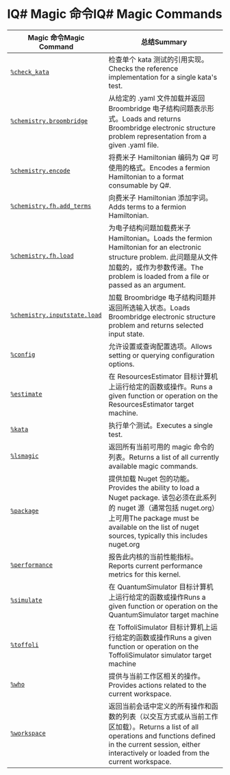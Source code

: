 # <a name="iq-magic-commands"></a><span data-ttu-id="946a1-101">IQ# Magic 命令</span><span class="sxs-lookup"><span data-stu-id="946a1-101">IQ# Magic Commands</span></span>

| <span data-ttu-id="946a1-102">Magic 命令</span><span class="sxs-lookup"><span data-stu-id="946a1-102">Magic Command</span></span> | <span data-ttu-id="946a1-103">总结</span><span class="sxs-lookup"><span data-stu-id="946a1-103">Summary</span></span> |
|---------------|---------|
| [`%check_kata`](xref:microsoft.quantum.iqsharp.magic-ref.check_kata) | <span data-ttu-id="946a1-104">检查单个 kata 测试的引用实现。</span><span class="sxs-lookup"><span data-stu-id="946a1-104">Checks the reference implementation for a single kata's test.</span></span> |
| [`%chemistry.broombridge`](xref:microsoft.quantum.iqsharp.magic-ref.chemistry.broombridge) | <span data-ttu-id="946a1-105">从给定的 .yaml 文件加载并返回 Broombridge 电子结构问题表示形式。</span><span class="sxs-lookup"><span data-stu-id="946a1-105">Loads and returns Broombridge electronic structure problem representation from a given .yaml file.</span></span> |
| [`%chemistry.encode`](xref:microsoft.quantum.iqsharp.magic-ref.chemistry.encode) | <span data-ttu-id="946a1-106">将费米子 Hamiltonian 编码为 Q# 可使用的格式。</span><span class="sxs-lookup"><span data-stu-id="946a1-106">Encodes a fermion Hamiltonian to a format consumable by Q#.</span></span> |
| [`%chemistry.fh.add_terms`](xref:microsoft.quantum.iqsharp.magic-ref.chemistry.fh.add_terms) | <span data-ttu-id="946a1-107">向费米子 Hamiltonian 添加字词。</span><span class="sxs-lookup"><span data-stu-id="946a1-107">Adds terms to a fermion Hamiltonian.</span></span> |
| [`%chemistry.fh.load`](xref:microsoft.quantum.iqsharp.magic-ref.chemistry.fh.load) | <span data-ttu-id="946a1-108">为电子结构问题加载费米子 Hamiltonian。</span><span class="sxs-lookup"><span data-stu-id="946a1-108">Loads the fermion Hamiltonian for an electronic structure problem.</span></span> <span data-ttu-id="946a1-109">此问题是从文件加载的，或作为参数传递。</span><span class="sxs-lookup"><span data-stu-id="946a1-109">The problem is loaded from a file or passed as an argument.</span></span> |
| [`%chemistry.inputstate.load`](xref:microsoft.quantum.iqsharp.magic-ref.chemistry.inputstate.load) | <span data-ttu-id="946a1-110">加载 Broombridge 电子结构问题并返回所选输入状态。</span><span class="sxs-lookup"><span data-stu-id="946a1-110">Loads Broombridge electronic structure problem and returns selected input state.</span></span> |
| [`%config`](xref:microsoft.quantum.iqsharp.magic-ref.config) | <span data-ttu-id="946a1-111">允许设置或查询配置选项。</span><span class="sxs-lookup"><span data-stu-id="946a1-111">Allows setting or querying configuration options.</span></span> |
| [`%estimate`](xref:microsoft.quantum.iqsharp.magic-ref.estimate) | <span data-ttu-id="946a1-112">在 ResourcesEstimator 目标计算机上运行给定的函数或操作。</span><span class="sxs-lookup"><span data-stu-id="946a1-112">Runs a given function or operation on the ResourcesEstimator target machine.</span></span> |
| [`%kata`](xref:microsoft.quantum.iqsharp.magic-ref.kata) | <span data-ttu-id="946a1-113">执行单个测试。</span><span class="sxs-lookup"><span data-stu-id="946a1-113">Executes a single test.</span></span> |
| [`%lsmagic`](xref:microsoft.quantum.iqsharp.magic-ref.lsmagic) | <span data-ttu-id="946a1-114">返回所有当前可用的 magic 命令的列表。</span><span class="sxs-lookup"><span data-stu-id="946a1-114">Returns a list of all currently available magic commands.</span></span> |
| [`%package`](xref:microsoft.quantum.iqsharp.magic-ref.package) | <span data-ttu-id="946a1-115">提供加载 Nuget 包的功能。</span><span class="sxs-lookup"><span data-stu-id="946a1-115">Provides the ability to load a Nuget package.</span></span> <span data-ttu-id="946a1-116">该包必须在此系列的 nuget 源（通常包括 nuget.org）上可用</span><span class="sxs-lookup"><span data-stu-id="946a1-116">The package must be available on the list of nuget sources, typically this includes nuget.org</span></span> |
| [`%performance`](xref:microsoft.quantum.iqsharp.magic-ref.performance) | <span data-ttu-id="946a1-117">报告此内核的当前性能指标。</span><span class="sxs-lookup"><span data-stu-id="946a1-117">Reports current performance metrics for this kernel.</span></span> |
| [`%simulate`](xref:microsoft.quantum.iqsharp.magic-ref.simulate) | <span data-ttu-id="946a1-118">在 QuantumSimulator 目标计算机上运行给定的函数或操作</span><span class="sxs-lookup"><span data-stu-id="946a1-118">Runs a given function or operation on the QuantumSimulator target machine</span></span> |
| [`%toffoli`](xref:microsoft.quantum.iqsharp.magic-ref.toffoli) | <span data-ttu-id="946a1-119">在 ToffoliSimulator 目标计算机上运行给定的函数或操作</span><span class="sxs-lookup"><span data-stu-id="946a1-119">Runs a given function or operation on the ToffoliSimulator simulator target machine</span></span> |
| [`%who`](xref:microsoft.quantum.iqsharp.magic-ref.who) | <span data-ttu-id="946a1-120">提供与当前工作区相关的操作。</span><span class="sxs-lookup"><span data-stu-id="946a1-120">Provides actions related to the current workspace.</span></span> |
| [`%workspace`](xref:microsoft.quantum.iqsharp.magic-ref.workspace) | <span data-ttu-id="946a1-121">返回当前会话中定义的所有操作和函数的列表（以交互方式或从当前工作区加载）。</span><span class="sxs-lookup"><span data-stu-id="946a1-121">Returns a list of all operations and functions defined in the current session, either interactively or loaded from the current workspace.</span></span> |
